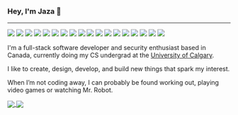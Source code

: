 ### Hey, I'm Jaza 👋
---
<!--
**jaza-k/jaza-k** is a ✨ _special_ ✨ repository because its `README.md` (this file) appears on your GitHub profile.

Here are some ideas to get you started:

- 🔭 I’m currently working on ...
- 🌱 I’m currently learning ...
- 👯 I’m looking to collaborate on ...
- 🤔 I’m looking for help with ...
- 💬 Ask me about ...
- 📫 How to reach me: ...
- 😄 Pronouns: ...
- ⚡ Fun fact: ...
-->
<p>
    <img src="https://img.shields.io/badge/Visual_Studio_Code-0078D4?style=flat&logo=visual%20studio%20code&logoColor=white"/>
    <img src="https://img.shields.io/badge/-Github-181717?style=flat&logo=GitHub&logoColor=white"/>
    <img src="https://img.shields.io/badge/Bash-4EAA25?style=flat&logo=GNU%20Bash&logoColor=white">
    <img src="https://img.shields.io/badge/-Git-F44D27?style=flat&logo=Git&logoColor=white"/>
    <img src="https://img.shields.io/badge/-NPM-CB3837?style=flat&logo=NPM&logoColor=white"/>
    <img src="https://img.shields.io/badge/Trello-0052CC?style=flat&logo=trello&logoColor=white"/>
    <img src="https://img.shields.io/badge/Tailwind-38B2AC?style=flat&logo=tailwind-css&logoColor=white"/>
    <img src="https://img.shields.io/badge/React-20232A?style=flat&logo=react&logoColor=61DAFB"/>
    <img src="https://img.shields.io/badge/Netlify-00C7B7?style=flat&logo=netlify&logoColor=white"/>
    <img src="https://img.shields.io/badge/Prettier-1A2C34?style=flat&logo=prettier&logoColor=F7BA3E">
    <img src="https://img.shields.io/badge/PostgreSQL-316192?style=flat&logo=postgresql&logoColor=white">
    <img src="https://img.shields.io/badge/VIM-%2311AB00.svg?&style=flat&logo=vim&logoColor=white">
    <img src="https://img.shields.io/badge/Figma-F24E1E?style=flat&logo=figma&logoColor=white">
    <img src="https://img.shields.io/badge/Python-3776AB?style=flat&logo=python&logoColor=white"/>
    <img src="https://img.shields.io/badge/-LeetCode-FFA116?style=flat&logo=LeetCode&logoColor=black"/>
    <img src="https://img.shields.io/badge/Arch-1793D1?style=flat&logo=arch-linux&logoColor=white"/>
    <img src="https://img.shields.io/badge/Kali-557C94?style=flat&logo=kali-linux&logoColor=white"/>
    <img src="https://img.shields.io/badge/Ubuntu-E95420?style=flat&logo=ubuntu&logoColor=white"/>
  </p>
I'm a full-stack software developer and security enthusiast based in Canada, currently doing my CS undergrad at the <a href="https://www.ucalgary.ca">University of Calgary</a>.
</br>

I like to create, design, develop, and build new things that spark my interest.

When I’m not coding away, I can probably be found working out, playing video games or watching Mr. Robot.

<a href="https://github.com/anuraghazra/github-readme-stats">
  <img align="center" src="https://github-readme-stats.vercel.app/api?username=jaza-k&show_icons=true&include_all_commits=true&theme=dracula&hide_border=true&count_private=true&hide=stars,contribs" />
</a>
<a href="https://github.com/anuraghazra/github-readme-stats">
  <img align="center" src="https://github-readme-stats.vercel.app/api/top-langs/?username=jaza-k&layout=compact&theme=dracula&hide_border=true&langs_count=6" />
</a
